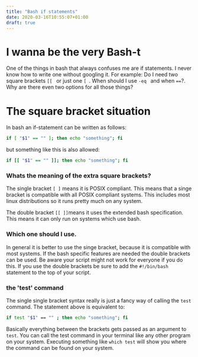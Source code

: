 ```yaml
---
title: "Bash if statements"
date: 2020-03-16T10:55:07+01:00
draft: true
---
```


# I wanna be the very Bash-t

One of the things in bash that always confuses me are if statements. I never know how to write one without googling it.
For example: Do I need two square brackets `[[ ` or just one `[ `. When should I use `-eq ` and when `==`?. Why are there even two options for all those things?

# The square bracket situation
In bash an if-statement can be written as follows:

```bash
if [ "$1" == "" ]; then echo "something"; fi
```

but something like this is also allowed:
```bash
if [[ "$1" == "" ]]; then echo "something"; fi
```

### Whats the meaning of the extra square brackets?

The single bracket `[ ]` means it is POSIX compliant. This means that a singe bracket is compatible with all POSIX compliant systems.
This includes most linux distributions so it runs pretty much on any system.

The double bracket `[[ ]]`means it uses the extended bash specification. This means it can only run on systems which use bash. 

### Which one should I use.
In general it is better to use the singe bracket, because it is compatible with most systems.
If the bash specific features are needed the double brackets can be used. Be aware your script might not work for everyone if you do this.
If you use the double brackets be sure to add the `#!/bin/bash` statement to the top of your script.

###  the 'test' command
The single single bracket syntax really is just a fancy way of calling the `test` command. The statement above is equivalent to:

```bash
if test "$1" == "" ; then echo "something"; fi
```

Basically everything between the brackets gets passed as an argument to `test`. You can call the test command in your terminal like any other program on your system. Executing something like `which test` will show you where the command can be found on your system.

# 
